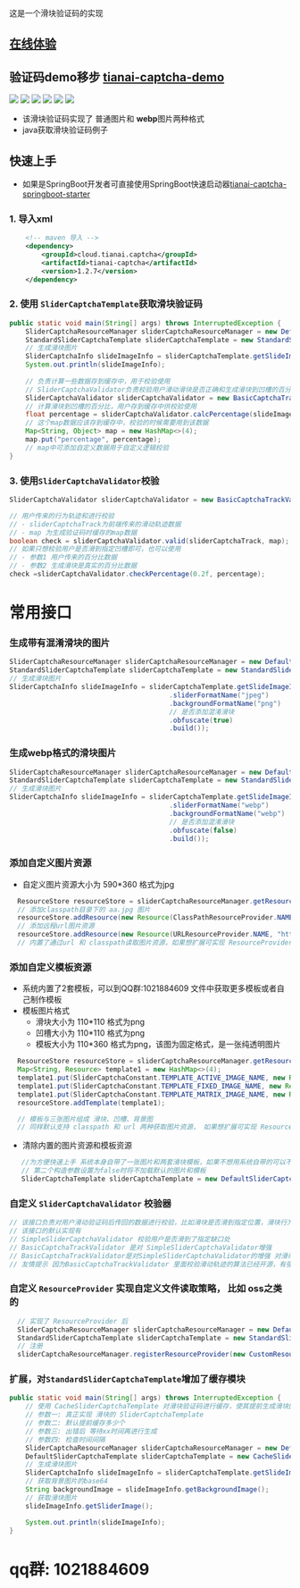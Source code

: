  这是一个滑块验证码的实现
## [在线体验](https://www.tianai.cloud)
## 验证码demo移步 [tianai-captcha-demo](https://gitee.com/tianai/tianai-captcha-demo)


![](image/1.png)
![](image/2.png)
![](image/3.png)
![](image/4.png)
![](image/5.png)
![](image/6.png)

- 该滑块验证码实现了 普通图片和 **webp**图片两种格式
- java获取滑块验证码例子


##  快速上手
- 如果是SpringBoot开发者可直接使用SpringBoot快速启动器[tianai-captcha-springboot-starter](https://gitee.com/tianai/tianai-captcha-springboot-starter)

### 1. 导入xml

```xml
    <!-- maven 导入 -->
    <dependency>
        <groupId>cloud.tianai.captcha</groupId>
        <artifactId>tianai-captcha</artifactId>
        <version>1.2.7</version>
    </dependency>
```
### 2. 使用 `SliderCaptchaTemplate`获取滑块验证码

```java
public static void main(String[] args) throws InterruptedException {
    SliderCaptchaResourceManager sliderCaptchaResourceManager = new DefaultSliderCaptchaResourceManager();
    StandardSliderCaptchaTemplate sliderCaptchaTemplate = new StandardSliderCaptchaTemplate(sliderCaptchaResourceManager, true);
    // 生成滑块图片
    SliderCaptchaInfo slideImageInfo = sliderCaptchaTemplate.getSlideImageInfo();
    System.out.println(slideImageInfo);
    
    // 负责计算一些数据存到缓存中，用于校验使用
    // SliderCaptchaValidator负责校验用户滑动滑块是否正确和生成滑块到凹槽的百分比值
    SliderCaptchaValidator sliderCaptchaValidator = new BasicCaptchaTrackValidator();
    // 计算滑块到凹槽的百分比，用户存到缓存中供校验使用
    float percentage = sliderCaptchaValidator.calcPercentage(slideImageInfo.getX(), SliderCaptchaInfo.getBgImageWidth());
	// 这个map数据应该存到缓存中，校验的时候需要用到该数据
    Map<String, Object> map = new HashMap<>(4);
    map.put("percentage", percentage);
    // map中可添加自定义数据用于自定义逻辑校验
}
```
### 3. 使用`SliderCaptchaValidator`校验

```java
SliderCaptchaValidator sliderCaptchaValidator = new BasicCaptchaTrackValidator();

// 用户传来的行为轨迹和进行校验 
// - sliderCaptchaTrack为前端传来的滑动轨迹数据
// - map 为生成验证码时缓存的map数据
boolean check = sliderCaptchaValidator.valid(sliderCaptchaTrack, map);
// 如果只想校验用户是否滑到指定凹槽即可，也可以使用
// - 参数1 用户传来的百分比数据
// - 参数2 生成滑块是真实的百分比数据
check =sliderCaptchaValidator.checkPercentage(0.2f, percentage);
```

# 常用接口

### 生成带有混淆滑块的图片 

```java
SliderCaptchaResourceManager sliderCaptchaResourceManager = new DefaultSliderCaptchaResourceManager();
StandardSliderCaptchaTemplate sliderCaptchaTemplate = new StandardSliderCaptchaTemplate(sliderCaptchaResourceManager, true);
// 生成滑块图片
SliderCaptchaInfo slideImageInfo = sliderCaptchaTemplate.getSlideImageInfo(GenerateParam.builder()
                                        .sliderFormatName("jpeg")
                                        .backgroundFormatName("png")
                                        // 是否添加混淆滑块
                                        .obfuscate(true)
                                        .build());
```

### 生成webp格式的滑块图片

```java
SliderCaptchaResourceManager sliderCaptchaResourceManager = new DefaultSliderCaptchaResourceManager();
StandardSliderCaptchaTemplate sliderCaptchaTemplate = new StandardSliderCaptchaTemplate(sliderCaptchaResourceManager, true);
// 生成滑块图片
SliderCaptchaInfo slideImageInfo = sliderCaptchaTemplate.getSlideImageInfo(GenerateParam.builder()
                                        .sliderFormatName("webp")
                                        .backgroundFormatName("webp")
                                        // 是否添加混淆滑块
                                        .obfuscate(false)
                                        .build());
```

### 添加自定义图片资源

- 自定义图片资源大小为 590*360 格式为jpg

```java
  ResourceStore resourceStore = sliderCaptchaResourceManager.getResourceStore();
  // 添加classpath目录下的 aa.jpg 图片      
  resourceStore.addResource(new Resource(ClassPathResourceProvider.NAME, "/aa.jpg"));
  // 添加远程url图片资源
  resourceStore.addResource(new Resource(URLResourceProvider.NAME, "http://www.xx.com/aa.jpg"));
  // 内置了通过url 和 classpath读取图片资源，如果想扩展可实现 ResourceProvider 接口，进行自定义扩展
```
### 添加自定义模板资源

- 系统内置了2套模板，可以到QQ群:1021884609 文件中获取更多模板或者自己制作模板
- 模板图片格式
  - 滑块大小为 110*110 格式为png
  - 凹槽大小为 110*110 格式为png
  - 模板大小为 110*360 格式为png，该图为固定格式，是一张纯透明图片

```java
  ResourceStore resourceStore = sliderCaptchaResourceManager.getResourceStore();=
  Map<String, Resource> template1 = new HashMap<>(4);
  template1.put(SliderCaptchaConstant.TEMPLATE_ACTIVE_IMAGE_NAME, new Resource(ClassPathResourceProvider.NAME,"/active.png"));
  template1.put(SliderCaptchaConstant.TEMPLATE_FIXED_IMAGE_NAME, new Resource(ClassPathResourceProvider.NAME, "/fixed.png"));
  template1.put(SliderCaptchaConstant.TEMPLATE_MATRIX_IMAGE_NAME, new Resource(ClassPathResourceProvider.NAME, "/matrix.png"));
  resourceStore.addTemplate(template1);

  // 模板与三张图片组成 滑块、凹槽、背景图 
  // 同样默认支持 classpath 和 url 两种获取图片资源， 如果想扩展可实现 ResourceProvider 接口，进行自定义扩展
```
- 清除内置的图片资源和模板资源
 ```java
    //为方便快速上手 系统本身自带了一张图片和两套滑块模板，如果不想用系统自带的可以不让它加载系统自带的
    // 第二个构造参数设置为false时将不加载默认的图片和模板
    SliderCaptchaTemplate sliderCaptchaTemplate = new DefaultSliderCaptchaTemplate(sliderCaptchaResourceManager, false);
 ```

### 自定义 `SliderCaptchaValidator` 校验器

```java
// 该接口负责对用户滑动验证码后传回的数据进行校验，比如滑块是否滑到指定位置，滑块行为轨迹是否正常等等
// 该接口的默认实现有 
// SimpleSliderCaptchaValidator 校验用户是否滑到了指定缺口处
// BasicCaptchaTrackValidator 是对 SimpleSliderCaptchaValidator增强
// BasicCaptchaTrackValidator是对SimpleSliderCaptchaValidator的增强 对滑动轨迹进行了简单的验证
// 友情提示 因为BasicCaptchaTrackValidator 里面校验滑动轨迹的算法已经开源，有强制要求的建议重写该接口的方法，避免被破解
```

### 自定义 `ResourceProvider` 实现自定义文件读取策略， 比如 oss之类的

```java
  // 实现了 ResourceProvider 后
  SliderCaptchaResourceManager sliderCaptchaResourceManager = new DefaultSliderCaptchaResourceManager();
  StandardSliderCaptchaTemplate sliderCaptchaTemplate = new StandardSliderCaptchaTemplate(sliderCaptchaResourceManager, true);
  // 注册
  sliderCaptchaResourceManager.registerResourceProvider(new CustomResourceProvider());
```
### 扩展，对`StandardSliderCaptchaTemplate`增加了缓存模块

```java
public static void main(String[] args) throws InterruptedException {
    // 使用 CacheSliderCaptchaTemplate 对滑块验证码进行缓存，使其提前生成滑块图片
    // 参数一: 真正实现 滑块的 SliderCaptchaTemplate
    // 参数二: 默认提前缓存多少个
    // 参数三: 出错后 等待xx时间再进行生成
    // 参数四: 检查时间间隔    
    SliderCaptchaResourceManager sliderCaptchaResourceManager = new DefaultSliderCaptchaResourceManager();
    DefaultSliderCaptchaTemplate sliderCaptchaTemplate = new CacheSliderCaptchaTemplate(new StandardSliderCaptchaTemplate(sliderCaptchaResourceManager, true), 10, 1000, 100);
    // 生成滑块图片
    SliderCaptchaInfo slideImageInfo = sliderCaptchaTemplate.getSlideImageInfo();
    // 获取背景图片的base64
    String backgroundImage = slideImageInfo.getBackgroundImage();
    // 获取滑块图片
    slideImageInfo.getSliderImage();

    System.out.println(slideImageInfo);
}
```

# qq群: 1021884609